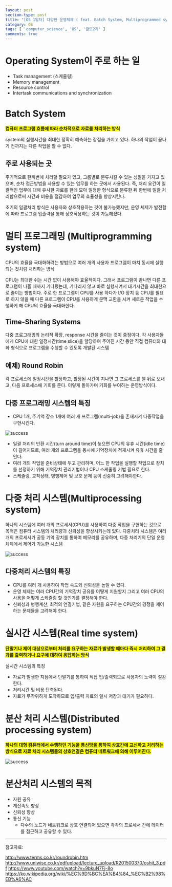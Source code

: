 ```yaml
---
layout: post
section-type: post
title: "[OS 1일차] 다양한 운영체제 ( feat. Batch System, Multiprogrammed system, Multiprocessing system, Real time system, Distributed processing system )"
category: OS
tags: [ 'computer_science', 'OS', '글또2기' ]
comments: true
---
```


# Operating System이 주로 하는 일

- Task management (스케줄링)
- Memory management
- Resource control
- Intertask communications and synchronization


# Batch System
<span style="background-color:yellow"><b>컴퓨터 프로그램 흐름에 따라 순차적으로 자료를 처리하는 방식 </b></span>

system의 실행시간을 최대한 정확히 예측하는 장점을 가지고 있다. 하나의 작업이 끝나기 전까지는 다른 작업을 할 수 없다.

## 주로 사용되는 곳

주기적으로 한꺼번에 처리할 필요가 있고, 그룹별로 분류시킬 수 있는 성질을 가지고 있으며, 순차 접근방법을 사용할 수 있는 업무를 하는 곳에서 사용된다.
즉, 처리 요건이 일괄적인 업무에 대해 유사한 자료를 한데 모아 일정한 형식으로 분류한 뒤 한번에 일괄 처리함으로써 시간과 비용을 절감하여 업무의 효율성을 향상시킨다.

초기의 일괄처리 방식은 사용자와 상호작용하는 것이 불가능했지만, 운영 체제가 발전함에 따라 프로그램 입출력을 통해 상호작용하는 것이 가능해졌다.


# 멀티 프로그래밍 (Multiprogramming system)
CPU의 효율을 극대화하려는 방법으로 여러 개의 사용자 프로그램이 마치 동시에 실행되는 것처럼 처리하는 방식

CPU는 최대한 쉬는 시간 없이 사용해야 효율적이다.
그래서 프로그램이 끝나면 다른 프로그램이 나올 때까지 기다렸는데, 기다리지 않고 바로 실행시켜서 대기시간을 최대한으로 줄이는 방법이다.
주로 한 프로그램이 CPU를 사용 하다가 I/O 장치 등 CPU를 필요로 하지 않을 때 다른 프로그램이 CPU를 사용하게 문맥 교환을 시켜 새로운 작업을 수행하게 해 CPU의 효율을 극대화한다.

## Time-Sharing Systems

다중 프로그래밍의 논리적 확장, response 시간을 줄이는 것이 중점이다.
각 사용자들에게 CPU에 대한 일정시간(time slice)을 할당하여 주어진 시간 동안 직접 컴퓨터와 대화 형식으로 프로그램을 수행할 수 있도록 개발된 시스템

## 예제) Round Robin
각 프로세스에 일정시간을 할당하고, 할당된 시간이 지나면 그 프로세스를 젤 뒤로 보내고, 다음 프로세스에 기회를 준다. 이렇게 돌아가며 기회를 부여하는 운영방식이다.


## 다중 프로그래밍 시스템의 특징
-  CPU 1개, 주기억 장소 1개에 여러 개 프로그램(multi-job)을 존재시켜 다중작업을 구현시킨다.
<img alt="success" src = "https://www.dropbox.com/s/f8qroxr75dcddhp/Screenshot%202018-11-25%2023.46.57.png?raw=1"/>

- 일괄 처리의 반환 시간(turn around time)이 늦으면 CPU의 유휴 시간(idle time)이 길어지므로, 여러 개의 프로그램을 동시에 기억장치에 적재시켜 유휴 시간을 줄인다.
- 여러 개의 작업을 준비상태에 두고 관리하며, 어느 한 작업을 실행할 작업으로 장치를 선정하기 위해 기억장치 관리기법이나 CPU 스케줄링 기법 필요로 한다.
- 스케줄링, 교착상태, 병행제어 및 보호 문제 등이 신중히 고려해야한다.


# 다중 처리 시스템(Multiprocessing system)
하나의 시스템에 여러 개의 프로세서(CPU)를 사용하여 다중 작업을 구현하는 것으로 목적은 컴퓨터 시스템의 처리량과 신뢰성을 향상시키는데 있다.
다중처리 시스템은 여러 개의 프로세서가 공동 기억 장치를 통하여 메모리를 공유하며, 다중 처리기의 단일 운영체제에서 제어가 가능한 시스템

<img alt="success" src = "https://www.dropbox.com/s/5pshculz47nt40r/Screenshot%202018-11-25%2023.51.07.png?raw=1"/>


## 다중처리 시스템의 특징
- CPU를 여러 개 사용하여 작업 속도와 신뢰성을 높일 수 있다.
- 운영 체제는 여러 CPU간의 기억장치 공유를 어떻게 지원할지 그리고 여러 CPU의 사용을 어떻게 스케줄링 할 것인가를 결정해야 한다.
- 신뢰성과 병행계산, 최적의 연결기법, 같은 자원을 요구하는 CPU간의 경쟁을 제어하는 문제들을 고려해야 한다.


# 실시간 시스템(Real time system)
<span style="background-color:yellow"> <b>단말기나 제어 대상으로부터 처리를 요구하는 자료가 발생할 때마다 즉시 처리하여 그 결과를 출력하거나 요구에 대하여 응답하는 방식 </b></span>

실시간 시스템의 특징
- 자료가 발생한 지점에서 단말기를 통하여 직접 입/출력되므로 사용자의 노력이 절감한다.
- 처리시간 및 비용 단축된다.
- 자료가 무작위하게 도착하므로 입/출력 자료의 일시 저장과 대기가 필요하다.

# 분산 처리 시스템(Distributed processing system)
<span style="background-color:yellow"> <b>하나의 대형 컴퓨터에서 수행하던 기능을 통신망을 통하여 상호간에 교신하고 처리하는 방식으로 자료 처리 시스템들의 상호연결은 컴퓨터 네트워크에 의해 이루어진다. </b></span>

<img alt="success" src = "https://www.dropbox.com/s/xubnr5ggmf29y3b/Screenshot%202018-11-25%2023.54.26.png?raw=1"/>

#  분산처리 시스템의 목적
- 자원 공유
- 계산속도 향상
- 신뢰성 향상
- 통신 기능
  - 다수의 노드가 네트워크로 상호 연결되어 있으면 각각의 프로세서 간에 데이터를 접근하고 공유할 수 있다.


----

참고자료:

http://www.terms.co.kr/roundrobin.htm
http://www.uniwise.co.kr/pdfupload/lecture_upload/R201500370/oshjt_3.pdf
https://www.youtube.com/watch?v=9bkuN7Fj-8o
https://ko.wikipedia.org/wiki/%EC%9D%BC%EA%B4%84_%EC%B2%98%EB%A6%AC
